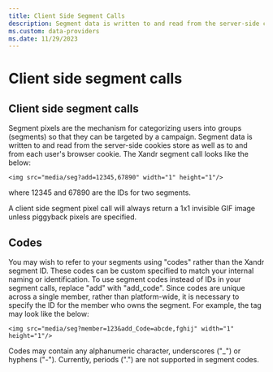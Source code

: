 ```yaml
---
title: Client Side Segment Calls
description: Segment data is written to and read from the server-side cookies store as well as to and from each user's browser cookie. Learn how a client side segment pixel call will always return a 1x1 invisible GIF image unless piggyback pixels are specified. 
ms.custom: data-providers
ms.date: 11/29/2023
---
```



# Client side segment calls

## Client side segment calls

Segment pixels are the mechanism for categorizing users into groups (segments) so that they can be targeted by a campaign. Segment data is written to and read from the server-side cookies store as well as to and from each user's browser cookie. The Xandr segment call looks like the below:

`<img src="media/seg?add=12345,67890" width="1" height="1"/>`

where 12345 and 67890 are the IDs for two segments.

A client side segment pixel call will always return a 1x1 invisible GIF image unless piggyback pixels are specified.

## Codes

You may wish to refer to your segments using "codes" rather than the Xandr segment ID. These codes can be custom specified to match your internal naming or identification. To use segment codes instead of IDs in your segment calls, replace "add" with "add_code". Since codes are unique across a single member, rather than platform-wide, it is necessary to specify the ID for the member who owns the segment. For example, the tag may look like the below:

`<img src="media/seg?member=123&add_Code=abcde,fghij" width="1" height="1"/>`

Codes may contain any alphanumeric character, underscores ("\_") or hyphens ("-"). Currently, periods (".") are not supported in segment codes.
